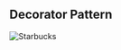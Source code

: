 ## Decorator Pattern

![Starbucks](http://www.allthingstarget.com/wp-content/uploads/2012/06/Screen-shot-2012-06-28-at-8.33.03-AM.png)

